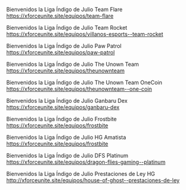 Bienvenidos la Liga Índigo de Julio Team Flare
https://xforceunite.site/equipos/team-flare

Bienvenidos la Liga Índigo de Julio Team Rocket
https://xforceunite.site/equipos/villanos-esports--team-rocket

Bienvenidos la Liga Índigo de Julio Paw Patrol
https://xforceunite.site/equipos/paw-patrol

Bienvenidos la Liga Índigo de Julio The Unown Team
https://xforceunite.site/equipos/theunownteam

Bienvenidos la Liga Índigo de Julio The Unown Team OneCoin
https://xforceunite.site/equipos/theunownteam--one-coin

Bienvenidos la Liga Índigo de Julio Ganbaru Dex
https://xforceunite.site/equipos/ganbaru-dex


Bienvenidos la Liga Índigo de Julio Frostbite
https://xforceunite.site/equipos/frostbite

Bienvenidos la Liga Índigo de Julio HG Amatista
https://xforceunite.site/equipos/frostbite

Bienvenidos la Liga Índigo de Julio DFS Platinum
https://xforceunite.site/equipos/dragon-flies-gaming--platinum

Bienvenidos la Liga Índigo de Julio Prestaciones de Ley HG
http://xforceunite.site/equipos/house-of-ghost--prestaciones-de-ley




